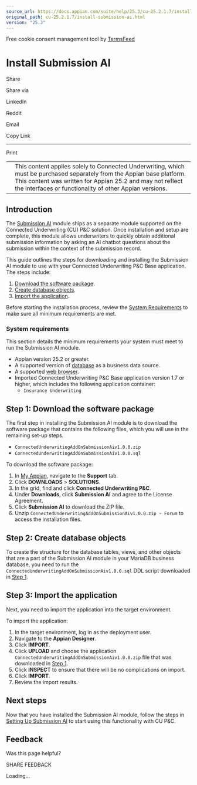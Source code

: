 ```yaml
---
source_url: https://docs.appian.com/suite/help/25.3/cu-25.2.1.7/install-submission-ai.html
original_path: cu-25.2.1.7/install-submission-ai.html
version: "25.3"
---
```


Free cookie consent management tool by [TermsFeed](https://www.termsfeed.com/)

# Install Submission AI

Share

Share via

LinkedIn

Reddit

Email

Copy Link

* * *

Print

<table><tbody><tr><td><i class="fa fa-check-square-o" aria-hidden="true"></i></td><td>This content applies solely to Connected Underwriting, which must be purchased separately from the Appian base platform. This content was written for Appian 25.2 and may not reflect the interfaces or functionality of other Appian versions.</td></tr></tbody></table>

## Introduction

The [Submission AI](cu-submission-ai-overview.html) module ships as a separate module supported on the Connected Underwriting (CU) P&C solution. Once installation and setup are complete, this module allows underwriters to quickly obtain additional submission information by asking an AI chatbot questions about the submission within the context of the submission record.

This guide outlines the steps for downloading and installing the Submission AI module to use with your Connected Underwriting P&C Base application. The steps include:

1.  [Download the software package](#step-1-download-the-software-package).
2.  [Create database objects](#step-2-create-database-objects).
3.  [Import the application](#step-3-import-the-application).

Before starting the installation process, review the [System Requirements](#system-requirements) to make sure all minimum requirements are met.

### System requirements

This section details the minimum requirements your system must meet to run the Submission AI module.

-   Appian version 25.2 or greater.
-   A supported version of [database](../System_Requirements.html#databases) as a business data source.
-   A supported [web browser](../System_Requirements.html#web-browsers).
-   Imported Connected Underwriting P&C Base application version 1.7 or higher, which includes the following application container:
    -   `Insurance Underwriting`

## Step 1: Download the software package

The first step in installing the Submission AI module is to download the software package that contains the following files, which you will use in the remaining set-up steps.

-   `ConnectedUnderwritingAddOnSubmissionAiv1.0.0.zip`
-   `ConnectedUnderwritingAddOnSubmissionAiv1.0.0.sql`

To download the software package:

1.  In [My Appian](https://forum.appian.com/suite/sites/myappian/page/support), navigate to the **Support** tab.
2.  Click **DOWNLOADS** > **SOLUTIONS**.
3.  In the grid, find and click **Connected Underwriting P&C**.
4.  Under **Downloads**, click **Submission AI** and agree to the License Agreement.
5.  Click **Submission AI** to download the ZIP file.
6.  Unzip `ConnectedUnderwritingAddOnSubmissionAiv1.0.0.zip - Forum` to access the installation files.

## Step 2: Create database objects

To create the structure for the database tables, views, and other objects that are a part of the Submission AI module in your MariaDB business database, you need to run the `ConnectedUnderwritingAddOnSubmissionAiv1.0.0.sql` DDL script downloaded in [Step 1](#step-1-download-the-software-package).

## Step 3: Import the application

Next, you need to import the application into the target environment.

To import the application:

1.  In the target environment, log in as the deployment user.
2.  Navigate to the **Appian Designer**.
3.  Click **IMPORT**.
4.  Click **UPLOAD** and choose the application `ConnectedUnderwritingAddOnSubmissionAiv1.0.0.zip` file that was downloaded in [Step 1](#step-1-download-the-software-package).
5.  Click **INSPECT** to ensure that there will be no complications on import.
6.  Click **IMPORT**.
7.  Review the import results.

## Next steps

Now that you have installed the Submission AI module, follow the steps in [Setting Up Submission AI](setting-up-submission-ai.html) to start using this functionality with CU P&C.

## Feedback

Was this page helpful?

SHARE FEEDBACK

Loading...
